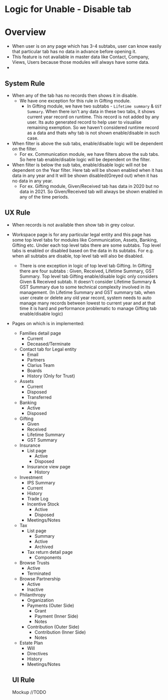 # Logic for Unable - Disable tab

# Overview

- When user is on any page which has 3-4 subtabs, user can know easily that particular tab has no data in advance before opening it.
- This feature is not available in master data like Contact, Company, Views, Users because those modules will always have some data.
- 


## System Rule

- When any of the tab has no records then shows it in disable.
  - We have one exception for this rule in Gifting module. 
    - In Gifting module, we have two subtabs - `Lifetime summary` & `GST Summary`. When there isn't any data in these two tabs, it shows current year record on runtime. This record is not added by any user. Its auto generated record to help user to visualise remaining exemption. So we haven't considered runtime record as a data and thats why tab is not shown enable/disable in such case.
- When filter is above the sub tabs, enable/disable logic will be dependent on the filter.
  - For ex. Communication module, we have filters above the sub tabs. So here tab enable/disable logic will be dependent on the filter.
- When filter is below the sub tabs, enable/disable logic will not be dependent on the Year filter. Here tab will be shown enabled when it has data in any year and It will be shown disabled(Greyed out) when it has no data in any year.
  - For ex. Gifting module, Given/Received tab has data in 2020 but no data in 2021. So Given/Received tab will always be shown enabled in any of the time periods.

## UX Rule

- When records is not available then show tab in grey colour.

- Workspace page is for any particular legal entity and this page has some top level tabs for modules like Communication, Assets, Banking, Gifting etc. Under each top level tabs there are some subtabs. Top level tabs is enabled or disabled based on the data in its subtabs. For e.g. when all subtabs are disable, top level tab will also be disabled.

  - There is one exception in logic of top level tab Gifting. In Gifting there are four subtabs : Given, Received, Lifetime Summary, GST Summary. Top level tab Gifting enable/disable logic only considers Given & Received subtab. It doesn't consider Lifetime Summary & GST Summary due to some technical complexity involved in its management. (In Lifetime Summary and GST summary tab, when user create or delete any old year record, system needs to auto manage many records between lowest to current year and at that time it is hard and performance problematic to manage Gifting tab enable/disable logic)

- Pages on which is in implemented:  
  - Families detail page
    - Current
    - Deceased/Terminate
  - Contact tab for Legal entity
    - Email
    - Partners
    - Clarius Team
    - Boards
    - History (Only for Trust)
  - Assets
    - Current
    - Disposed
    - Transferred
  - Banking
    - Active
    - Disposed
  - Gifting
    - Given
    - Received
    - Lifetime Summary
    - GST Summary
  - Insurance
    - List page
      - Active
      - Disposed
    - Insurance view page
      - History
  - Investment
    - IPS Summary
    - Current
    - History
    - Trade Log
    - Incentive Stock
      - Active
      - Disposed
    - Meetings/Notes
  - Tax
    - List page
      - Summary
      - Active
      - Archived
    - Tax return detail page
      - Components
  - Browse Trusts 
    - Active
    - Terminated
  - Browse Partnership
    - Active
    - Inactive
  - Philanthropy
    - Organization
    - Payments (Outer Side)
      - Grant
      - Payment (Inner Side)
      - Notes
    - Contribution (Outer Side)
      - Contribution (Inner Side)
      - Notes
  - Estate Plan
    - Will
    - Directives
    - History
    - Meetings/Notes
  
  ## UI Rule
  
  Mockup //TODO
